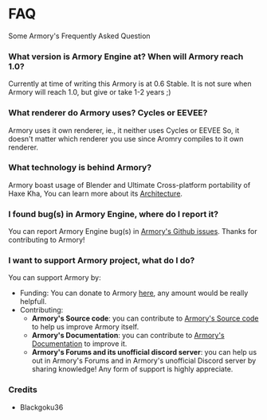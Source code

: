 # FAQ

Some Armory's Frequently Asked Question

### What version is Armory Engine at? When will Armory reach 1.0?

Currently at time of writing this Armory is at 0.6 Stable. It is not sure when Armory will reach 1.0, but give or take 1-2 years ;)


### What renderer do Armory uses? Cycles or EEVEE?

Armory uses it own renderer, ie., it neither uses Cycles or EEVEE So, it doesn't matter which renderer you use since Aromry compiles to it own renderer.


### What technology is behind Armory?

Armory boast usage of Blender and Ultimate Cross-platform portability of Haxe Kha, You can learn more about its [Architecture](dev/architecture.md).


### I found bug(s) in Armory Engine, where do I report it?
You can report Armory Engine bug(s) in [Armory's Github issues](https://github.com/armory3d/armory/issues). Thanks for contributing to Armory!

### I want to support Armory project, what do I do?
You can support Armory by:
* Funding: You can donate to Armory [here](https://armory3d.org/fund.html), any amount would be really helpfull.
* Contributing:
    * **Armory's Source code**: you can contribute to [Armory's Source code](https://github.com/armory3d) to help us improve Armory itself.
    * **Armory's Documentation**: you can contribute to [Armory's Documentation](https://github.com/armory3d/armory_docs) to improve it.
    * **Armory's Forums and its unofficial discord server**: you can help us out in Armory's Forums and in Armory's unofficial Discord server by sharing knowledge!
Any form of support is highly appreciate.


[//]: # (Keep Credits below everything)

### Credits
* Blackgoku36
